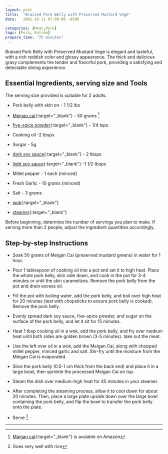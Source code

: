 ```yaml
---
layout: post
title:  "Braised Pork Belly with Preserved Mustard Vege"
date:   2001-10-11 07:00:06 -0500

categories: [Meat,Pork]
tags: [Pork, Entrée]
prepare_time: "75 minutes" 
---
```





Braised Pork Belly with Preserved Mustard Vege is elegant and tasteful, with a rich reddish color and glossy appearance. The thick and delicious gravy complements the tender and flavorful pork, providing a satisfying and delectable dining experience.

## Essential Ingredients, serving size and Tools

The serving size provided is suitable for 2 adults.

* Pork belly with skin on  - 1 1/2 lbs
* [Meigan cai](https://en.wikipedia.org/wiki/Meigan_cai){:target="_blank"}  -  50 grams [^1]
* [five-spice powder](https://amzn.to/3JBHvOI){:target="_blank"} - 1/4 tsps
* Cooking oil  -2 tbsps
* Surgar  - 5g
* [dark soy sauce](https://amzn.to/3WgeBuZ){:target="_blank"}  - 2 tbsps
* [light soy sauce](https://amzn.to/3WetE8o){:target="_blank"} -1 1/2 tbsps
* Millet pepper - 1 each (minced)
* Fresh Garlic - 10 grams (minced)
* Salt -  3 grams

* [wok](https://amzn.to/44jbwfS){:target="_blank"}
* [steamer](https://amzn.to/44k9j3M){:target="_blank"} 

Before beginning, determine the number of servings you plan to make. If serving more than 2 people, adjust the ingredient quantities accordingly. 




## Step-by-step Instructions


* Soak 50 grams of Meigan Cai (preserved mustard greens) in water for 1 hour.
* Pour 1 tablespoon of cooking oil into a pot and set it to high heat. Place the whole pork belly, skin side down, and cook in the pot for 3-4 minutes or until the skin caramelizes. Remove the pork belly from the pot and drain excess oil.
* Fill the pot with boiling water, add the pork belly, and boil over high heat for 20 minutes (test with chopsticks to ensure pork belly is cooked). Remove the pork belly.
* Evenly spread dark soy sauce, five-spice powder, and sugar on the surface of the pork belly, and let it sit for 15 minutes.
* Heat 1 tbsp cooking oil in a wok, add the pork belly, and fry over medium heat until both sides are golden brown (3-5 minutes). take out the meat.
* Use the left over oil in a wok, add the Meigan Cai, along with chopped millet pepper, minced garlic and salt. Stir-fry until the moisture from the  Meigan Cai is evaporated.
* Slice the pork belly (0.5-1 cm thick from the back end) and place it in a large bowl, then sprinkle the processed Meigan Cai on top.
* Steam the dish over medium-high heat for 45 minutes in your steamer.

* After completing the steaming process, allow it to cool down for about 20 minutes. Then, place a large plate upside down over the large bowl containing the pork belly, and flip the bowl to transfer the pork belly onto the plate.
* Serve [^2].


[^1]: [Maigan cai](https://amzn.to/3JIBcca){:target="_blank"} is avaiable on Amazon  
[^2]:Goes very well with rice 



---